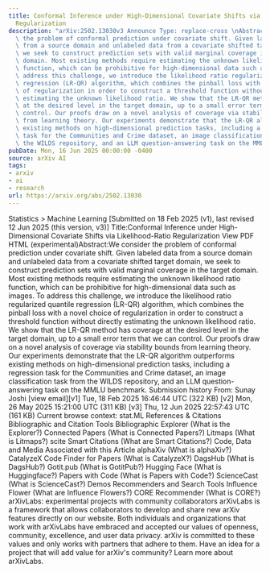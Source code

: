 ```yaml
---
title: Conformal Inference under High-Dimensional Covariate Shifts via Likelihood-Ratio
  Regularization
description: "arXiv:2502.13030v3 Announce Type: replace-cross \nAbstract: We consider\
  \ the problem of conformal prediction under covariate shift. Given labeled data\
  \ from a source domain and unlabeled data from a covariate shifted target domain,\
  \ we seek to construct prediction sets with valid marginal coverage in the target\
  \ domain. Most existing methods require estimating the unknown likelihood ratio\
  \ function, which can be prohibitive for high-dimensional data such as images. To\
  \ address this challenge, we introduce the likelihood ratio regularized quantile\
  \ regression (LR-QR) algorithm, which combines the pinball loss with a novel choice\
  \ of regularization in order to construct a threshold function without directly\
  \ estimating the unknown likelihood ratio. We show that the LR-QR method has coverage\
  \ at the desired level in the target domain, up to a small error term that we can\
  \ control. Our proofs draw on a novel analysis of coverage via stability bounds\
  \ from learning theory. Our experiments demonstrate that the LR-QR algorithm outperforms\
  \ existing methods on high-dimensional prediction tasks, including a regression\
  \ task for the Communities and Crime dataset, an image classification task from\
  \ the WILDS repository, and an LLM question-answering task on the MMLU benchmark."
pubDate: Mon, 16 Jun 2025 00:00:00 -0400
source: arXiv AI
tags:
- arxiv
- ai
- research
url: https://arxiv.org/abs/2502.13030
---
```


Statistics > Machine Learning
[Submitted on 18 Feb 2025 (v1), last revised 12 Jun 2025 (this version, v3)]
Title:Conformal Inference under High-Dimensional Covariate Shifts via Likelihood-Ratio Regularization
View PDF HTML (experimental)Abstract:We consider the problem of conformal prediction under covariate shift. Given labeled data from a source domain and unlabeled data from a covariate shifted target domain, we seek to construct prediction sets with valid marginal coverage in the target domain. Most existing methods require estimating the unknown likelihood ratio function, which can be prohibitive for high-dimensional data such as images. To address this challenge, we introduce the likelihood ratio regularized quantile regression (LR-QR) algorithm, which combines the pinball loss with a novel choice of regularization in order to construct a threshold function without directly estimating the unknown likelihood ratio. We show that the LR-QR method has coverage at the desired level in the target domain, up to a small error term that we can control. Our proofs draw on a novel analysis of coverage via stability bounds from learning theory. Our experiments demonstrate that the LR-QR algorithm outperforms existing methods on high-dimensional prediction tasks, including a regression task for the Communities and Crime dataset, an image classification task from the WILDS repository, and an LLM question-answering task on the MMLU benchmark.
Submission history
From: Sunay Joshi [view email][v1] Tue, 18 Feb 2025 16:46:44 UTC (322 KB)
[v2] Mon, 26 May 2025 15:21:00 UTC (311 KB)
[v3] Thu, 12 Jun 2025 22:57:43 UTC (161 KB)
Current browse context:
stat.ML
References & Citations
Bibliographic and Citation Tools
Bibliographic Explorer (What is the Explorer?)
Connected Papers (What is Connected Papers?)
Litmaps (What is Litmaps?)
scite Smart Citations (What are Smart Citations?)
Code, Data and Media Associated with this Article
alphaXiv (What is alphaXiv?)
CatalyzeX Code Finder for Papers (What is CatalyzeX?)
DagsHub (What is DagsHub?)
Gotit.pub (What is GotitPub?)
Hugging Face (What is Huggingface?)
Papers with Code (What is Papers with Code?)
ScienceCast (What is ScienceCast?)
Demos
Recommenders and Search Tools
Influence Flower (What are Influence Flowers?)
CORE Recommender (What is CORE?)
arXivLabs: experimental projects with community collaborators
arXivLabs is a framework that allows collaborators to develop and share new arXiv features directly on our website.
Both individuals and organizations that work with arXivLabs have embraced and accepted our values of openness, community, excellence, and user data privacy. arXiv is committed to these values and only works with partners that adhere to them.
Have an idea for a project that will add value for arXiv's community? Learn more about arXivLabs.